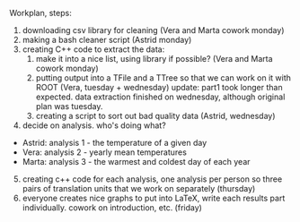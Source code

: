 Workplan, steps:
1. downloading csv library for cleaning (Vera and Marta cowork monday)
2. making a bash cleaner script (Astrid monday)
3. creating C++ code to extract the data:
    1) make it into a nice list, using library if possible? (Vera and Marta cowork monday)
    2) putting output into a TFile and a TTree so that we can work on it with ROOT (Vera, tuesday + wednesday)
update: part1 took longer than expected. data extraction finished on wednesday, although original plan was tuesday.
    3) creating a script to sort out bad quality data (Astrid, wednesday)
4. decide on analysis. who's doing what?
- Astrid: analysis 1 - the temperature of a given day
- Vera: analysis 2 - yearly mean temperatures
- Marta: analysis 3 - the warmest and coldest day of each year
5. creating c++ code for each analysis, one analysis per person so three pairs of translation units that we work on separately (thursday)
5. everyone creates nice graphs to put into LaTeX, write each results part individually. cowork on introduction, etc. (friday)